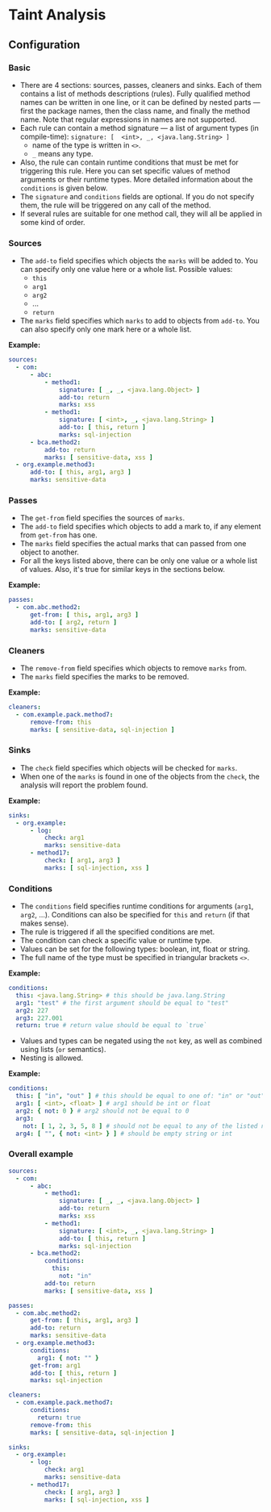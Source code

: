# Taint Analysis

## Configuration

### Basic

- There are 4 sections: sources, passes, cleaners and sinks. Each of them contains a list of methods descriptions (rules). Fully qualified method names can be written in one line, or it can be defined by nested parts — first the package names, then the class name, and finally the method name. Note that regular expressions in names are not supported.
- Each rule can contain a method signature — a list of argument types (in compile-time): `signature: [  <int>, _, <java.lang.String> ]`
  - name of the type is written in `<>`.
  - `_` means any type.
- Also, the rule can contain runtime conditions that must be met for triggering this rule. Here you can set specific values of method arguments or their runtime types. More detailed information about the `conditions` is given below.
- The `signature` and `conditions` fields are optional. If you do not specify them, the rule will be triggered on any call of the method.
- If several rules are suitable for one method call, they will all be applied in some kind of order.

### Sources

- The `add-to` field specifies which objects the `marks` will be added to. You can specify only one value here or a whole list. Possible values:
    - `this`
    - `arg1`
    - `arg2`
    - ...
    - `return`
- The `marks` field specifies which `marks` to add to objects from `add-to`. You can also specify only one mark here or a whole list.

**Example:**

```yaml
sources:
  - com:
      - abc:
          - method1:
              signature: [ _, _, <java.lang.Object> ]
              add-to: return
              marks: xss
          - method1:
              signature: [ <int>, _, <java.lang.String> ]
              add-to: [ this, return ]
              marks: sql-injection
      - bca.method2:
          add-to: return
          marks: [ sensitive-data, xss ]
  - org.example.method3:
      add-to: [ this, arg1, arg3 ]
      marks: sensitive-data
```

### Passes

- The `get-from` field specifies the sources of `marks`.
- The `add-to` field specifies which objects to add a mark to, if any element from `get-from` has one.
- The `marks` field specifies the actual marks that can passed from one object to another.
- For all the keys listed above, there can be only one value or a whole list of values. Also, it's true for similar keys in the sections below.

**Example:**

```yaml
passes:
  - com.abc.method2:
      get-from: [ this, arg1, arg3 ]
      add-to: [ arg2, return ]
      marks: sensitive-data
```

### Cleaners

- The `remove-from` field specifies which objects to remove `marks` from.
- The `marks` field specifies the marks to be removed.

**Example:**

```yaml
cleaners:
  - com.example.pack.method7:
      remove-from: this
      marks: [ sensitive-data, sql-injection ]
```

### Sinks

- The `check` field specifies which objects will be checked for `marks`.
- When one of the `marks` is found in one of the objects from the `check`, the analysis will report the problem found.

**Example:**

```yaml
sinks:
  - org.example:
      - log:
          check: arg1
          marks: sensitive-data
      - method17:
          check: [ arg1, arg3 ]
          marks: [ sql-injection, xss ]
```

### Conditions

- The `conditions` field specifies runtime conditions for arguments (`arg1`, `arg2`, ...). Conditions can also be specified for `this` and `return` (if that makes sense).
- The rule is triggered if all the specified conditions are met.
- The condition can check a specific value or runtime type.
- Values can be set for the following types: boolean, int, float or string.
- The full name of the type must be specified in triangular brackets `<>`.

**Example:**

```yaml
conditions:
  this: <java.lang.String> # this should be java.lang.String
  arg1: "test" # the first argument should be equal to "test"
  arg2: 227
  arg3: 227.001
  return: true # return value should be equal to `true`
```

- Values and types can be negated using the `not` key, as well as combined using lists (`or` semantics).
- Nesting is allowed.

**Example:**

```yaml
conditions:
  this: [ "in", "out" ] # this should be equal to one of: "in" or "out"
  arg1: [ <int>, <float> ] # arg1 should be int or float
  arg2: { not: 0 } # arg2 should not be equal to 0
  arg3:
    not: [ 1, 2, 3, 5, 8 ] # should not be equal to any of the listed numbers
  arg4: [ "", { not: <int> } ] # should be empty string or int
```

### Overall example

```yaml
sources:
  - com:
      - abc:
          - method1:
              signature: [ _, _, <java.lang.Object> ]
              add-to: return
              marks: xss
          - method1:
              signature: [ <int>, _, <java.lang.String> ]
              add-to: [ this, return ]
              marks: sql-injection
      - bca.method2:
          conditions:
            this:
              not: "in"
          add-to: return
          marks: [ sensitive-data, xss ]

passes:
  - com.abc.method2:
      get-from: [ this, arg1, arg3 ]
      add-to: return
      marks: sensitive-data
  - org.example.method3:
      conditions:
        arg1: { not: "" }
      get-from: arg1
      add-to: [ this, return ]
      marks: sql-injection

cleaners:
  - com.example.pack.method7:
      conditions:
        return: true
      remove-from: this
      marks: [ sensitive-data, sql-injection ]

sinks:
  - org.example:
      - log:
          check: arg1
          marks: sensitive-data
      - method17:
          check: [ arg1, arg3 ]
          marks: [ sql-injection, xss ]
```